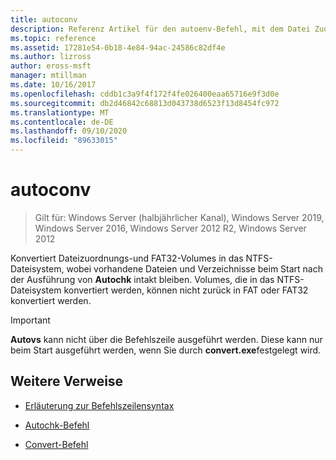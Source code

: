 ```yaml
---
title: autoconv
description: Referenz Artikel für den autoenv-Befehl, mit dem Datei Zuordnungs Tabellen-(FAT) und FAT32-Volumes in das NTFS-Dateisystem konvertiert werden.
ms.topic: reference
ms.assetid: 17281e54-0b18-4e84-94ac-24586c82df4e
ms.author: lizross
author: eross-msft
manager: mtillman
ms.date: 10/16/2017
ms.openlocfilehash: cddb1c3a9f4f172f4fe026400eaa65716e9f3d0e
ms.sourcegitcommit: db2d46842c68813d043738d6523f13d8454fc972
ms.translationtype: MT
ms.contentlocale: de-DE
ms.lasthandoff: 09/10/2020
ms.locfileid: "89633015"
---
```

# <a name="autoconv"></a>autoconv

> Gilt für: Windows Server (halbjährlicher Kanal), Windows Server 2019, Windows Server 2016, Windows Server 2012 R2, Windows Server 2012

Konvertiert Dateizuordnungs-und FAT32-Volumes in das NTFS-Dateisystem, wobei vorhandene Dateien und Verzeichnisse beim Start nach der Ausführung von **Autochk** intakt bleiben. Volumes, die in das NTFS-Dateisystem konvertiert werden, können nicht zurück in FAT oder FAT32 konvertiert werden.

> [!IMPORTANT]
> **Autovs** kann nicht über die Befehlszeile ausgeführt werden. Diese kann nur beim Start ausgeführt werden, wenn Sie durch **convert.exe**festgelegt wird.

## <a name="additional-references"></a>Weitere Verweise

- [Erläuterung zur Befehlszeilensyntax](command-line-syntax-key.md)

- [Autochk-Befehl](autochk.md)

- [Convert-Befehl](convert.md)
